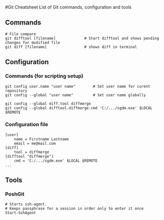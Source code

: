#Git Cheatsheet
List of Git commands, configuration and tools 

## Commands
	# File compare
	git difftool [filename]				# Start difftool and shows pending changes for modified file
	git diff [filename]					# shows diff in terminal
	
## Configuration

### Commands (for scripting setup)
	
	git config user.name "user name" 		# Set user name for curent repository	
	git config --global "user name" 		# Set user name globally
	
	git config --global diff.tool diffmerge
	git config --global difftool.diffmerge.cmd 'C:/.../sgdm.exe' $LOCAL $REMOTE

### Configuration file
	[user]
		name = Firstname Lastname
		email = me@mail.com	
	[diff]
		tool = diffmerge
	[difftool "diffmerge"]
		cmd = 'C:/.../sgdm.exe' $LOCAL $REMOTE
	...

## Tools
### PoshGit
	# Starts ssh-agent. 
	# Keeps passphrase for a session in order only to enter it once
	Start-SshAgent
